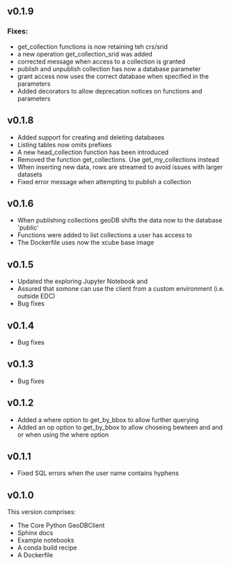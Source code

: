 ## v0.1.9

### Fixes:

- get_collection functions is now retaining teh crs/srid
- a new operation get_collection_srid was added
- corrected message when access to a collection is granted
- publish and unpublish collection has now a database parameter
- grant access now uses the correct database when specified in the parameters
- Added decorators to allow deprecation notices on functions and parameters

## v0.1.8

- Added support for creating and deleting databases
- Listing tables now omits prefixes
- A new head_collection function has been introduced
- Removed the function get_collections. Use get_my_collections instead
- When inserting new data, rows are streamed to avoid issues with larger datasets 
- Fixed error message when attempting to publish a collection


## v0.1.6

- When publishing collections geoDB shifts the data now to the database 'public'
- Functions were added to list collections a user has access to
- The Dockerfile uses now the xcube base image

## v0.1.5

- Updated the exploring Jupyter Notebook and
- Assured that somone can use the client from a custom environment (i.e. outside EDC)
- Bug fixes

## v0.1.4

- Bug fixes

## v0.1.3

- Bug fixes

## v0.1.2

- Added a where option to get_by_bbox to allow further querying
- Added an op option to get_by_bbox to allow choseing bewteen and and or when using the where
  option

## v0.1.1

- Fixed SQL errors when the user name contains hyphens

## v0.1.0

This version comprises:

- The Core Python GeoDBClient
- Sphinx docs
- Example notebooks
- A conda build recipe
- A Dockerfile
